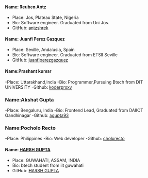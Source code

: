 #### Name: Reuben Antz
 - Place: Jos, Plateau State, Nigeria
 - Bio: Software engineer. Graduated from Uni Jos.
 - GitHub: [antzshrek](https://github.com/antzshrek)

#### Name: Juanfi Perez Gazquez
- Place: Seville, Andalusia, Spain
- Bio: Software engineer. Graduated from ETSII Seville
- GitHub: [juanfiperezgazquez](https://github.com/juanfiperezgazquez)



#### Name:Prashant kumar
-Place: Uttarakhand,India
-Bio: Programmer,Pursuing Btech from DIT UNIVERSITY
-Github: [koderproxy](https://github.com/koderproxy)

### Name:Akshat Gupta
-Place: Bengaluru, India
-Bio: Frontend Lead, Graduated from DAIICT Gandhinagar
-Github: [agupta93](https://github.com/agupta93)


### Name:Pocholo Recto
-Place: Philippines
-Bio: Web developer
-Github: [cholorecto](https://github.com/cholorecto)

#### Name: [HARSH GUPTA](https://github.com/khiladimahan1210)
- Place: GUWAHATI, ASSAM, INDIA
- Bio:  btech student from iit guwahati
- GitHub: [HARSH GUPTA](https://github.com/khiladimahan1210)
